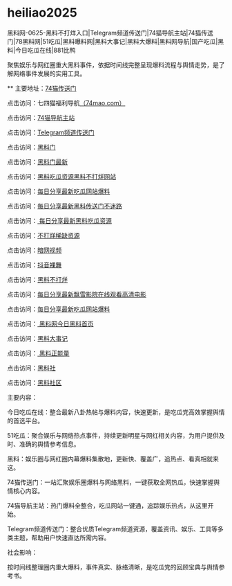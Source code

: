 # heiliao2025
黑料网-0625-黑料不打烊入口|Telegram频道传送门|74猫导航主站|74猫传送门|78黑料网|51吃瓜|黑料曝料网|黑料大事记|黑料大爆料|黑料网导航|国产吃瓜|黑料|今日吃瓜在线|881比鸭

聚焦娱乐与网红圈重大黑料事件，依据时间线完整呈现爆料流程与舆情走势，是了解网络事件发展的实用工具。

** 主要地址：<a href="https://74mao.com/">74猫传送门</a>

点击访问：七四猫福利导航<a href="https://74mao.com/">（74mao.com）</a>

点击访问：<a href="https://74mao.com/">74猫导航主站</a>

点击访问：<a href="https://74mao.com/">Telegram频道传送门</a>

点击访问：<a href="https://hl443.pages.dev/">黑料门</a>

点击访问：<a href="https://hl403.pages.dev/">黑料门最新</a>

点击访问：<a href="https://hl427.pages.dev/">黑料吃瓜资源黑料不打烊网站</a>

点击访问：<a href="https://hl445.pages.dev/">每日分享最新吃瓜网站爆料 </a>

点击访问：<a href="https://hl431.pages.dev/">每日分享最新黑料传送门不迷路</a>

点击访问：<a href="https://hl433.pages.dev/"> 每日分享最新黑料吃瓜资源</a>

点击访问：<a href="https://cg66-05.pages.dev/">不打烊稀缺资源</a>

点击访问：<a href="https://aw8-12.pages.dev/">暗网视频</a>

点击访问：<a href="https://dy9-12.pages.dev/">抖音裸舞</a>

点击访问：<a href="https://hl388.pages.dev/">黑料不打烊</a>

点击访问：<a href="https://hl390.pages.dev/">每日分享最新飘雪影院在线观看高清电影</a>

点击访问：<a href="https://hl437.pages.dev/">每日分享最新吃瓜网站爆料</a>

点击访问：<a href="https://hl385.pages.dev/"> 黑料网今日黑料首页</a>

点击访问：<a href="https://hl381.pages.dev/">黑料大事记</a>

点击访问：<a href="https://hl380.pages.dev/"> 黑料正能量</a>

点击访问：<a href="https://hl373.pages.dev/">黑料社</a>

点击访问：<a href="https://hl873.pages.dev/">黑料社区</a>

主要内容：

今日吃瓜在线：整合最新八卦热帖与爆料内容，快速更新，是吃瓜党高效掌握舆情的首选平台。

51吃瓜：聚合娱乐与网络热点事件，持续更新明星与网红相关内容，为用户提供及时、准确的舆情参考信息。

黑料：娱乐圈与网红圈内幕爆料集散地，更新快、覆盖广，追热点、看真相就来这。

74猫传送门：一站汇聚娱乐圈爆料与网络黑料，一键获取全网热瓜，快速掌握舆情核心内容。

74猫导航主站：热门爆料全整合，吃瓜网站一键通，追踪娱乐热点，从这里开始。

Telegram频道传送门：整合优质Telegram频道资源，覆盖资讯、娱乐、工具等多类主题，帮助用户快速直达所需内容。

社会影响：

按时间线整理圈内重大爆料，事件真实、脉络清晰，是吃瓜党的回顾宝典与舆情参考书。

<span style="display:none;">[Canonical link](）</span>
